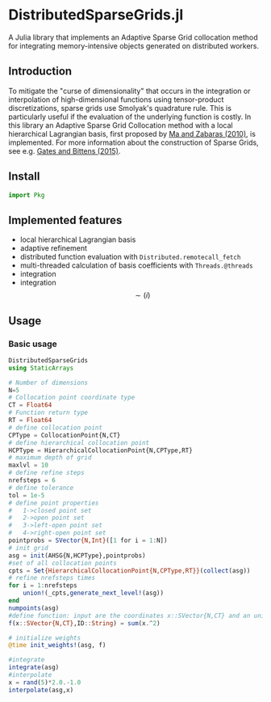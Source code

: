 # DistributedSparseGrids.jl

A Julia library that implements an Adaptive Sparse Grid collocation method for integrating memory-intensive objects generated on distributed workers.


## Introduction

To mitigate the "curse of dimensionality" that occurs in the integration or interpolation of high-dimensional functions using tensor-product discretizations, sparse grids use Smolyak's quadrature rule. This is particularly useful if the evaluation of the underlying function is costly. In this library an Adaptive Sparse Grid Collocation method with a local hierarchical Lagrangian basis, first proposed by [Ma and Zabaras (2010)](https://www.sciencedirect.com/science/article/pii/S002199910900028X), is implemented. For more information about the construction of Sparse Grids, see e.g. [Gates and Bittens (2015)](https://arxiv.org/abs/1509.01462).

## Install

```julia
import Pkg
```

## Implemented features

-	local hierarchical Lagrangian basis
-	adaptive refinement
-	distributed function evaluation with ```Distributed.remotecall_fetch```
-	multi-threaded calculation of basis coefficients with ```Threads.@threads```
-	integration
-	integration $$\sim (i)$$

## Usage


### Basic usage
```julia
DistributedSparseGrids
using StaticArrays 

# Number of dimensions
N=5
# Collocation point coordinate type
CT = Float64
# Function return type
RT = Float64
# define collocation point
CPType = CollocationPoint{N,CT}
# define hierarchical collocation point
HCPType = HierarchicalCollocationPoint{N,CPType,RT}
# maximum depth of grid
maxlvl = 10
# define refine steps
nrefsteps = 6
# define tolerance
tol = 1e-5
# define point properties 
#	1->closed point set
# 	2->open point set
#	3->left-open point set
#	4->right-open point set
pointprobs = SVector{N,Int}([1 for i = 1:N])
# init grid
asg = init(AHSG{N,HCPType},pointprobs)
#set of all collocation points
cpts = Set{HierarchicalCollocationPoint{N,CPType,RT}}(collect(asg))
# refine nrefsteps times
for i = 1:nrefsteps
	union!(_cpts,generate_next_level!(asg))
end
numpoints(asg)
#define function: input are the coordinates x::SVector{N,CT} and an unique id ID::String (e.g. "1_1_1_1")
f(x::SVector{N,CT},ID::String) = sum(x.^2)

# initialize weights
@time init_weights!(asg, f)

#integrate
integrate(asg)
#interpolate
x = rand(5)*2.0.-1.0
interpolate(asg,x)
```

```julia
```

```julia
```